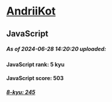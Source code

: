 # [AndriiKot](https://www.codewars.com/users/AndriiKot) 
## JavaScript
##### As of 2024-06-28 14:20:20 uploaded:
#### JavaScript rank: 5 kyu
#### JavaScript score: 503
##### [8-kyu: 245](https://github.com/AndriiKot/JavaScript__CodeWars/tree/main/kyu-8)
